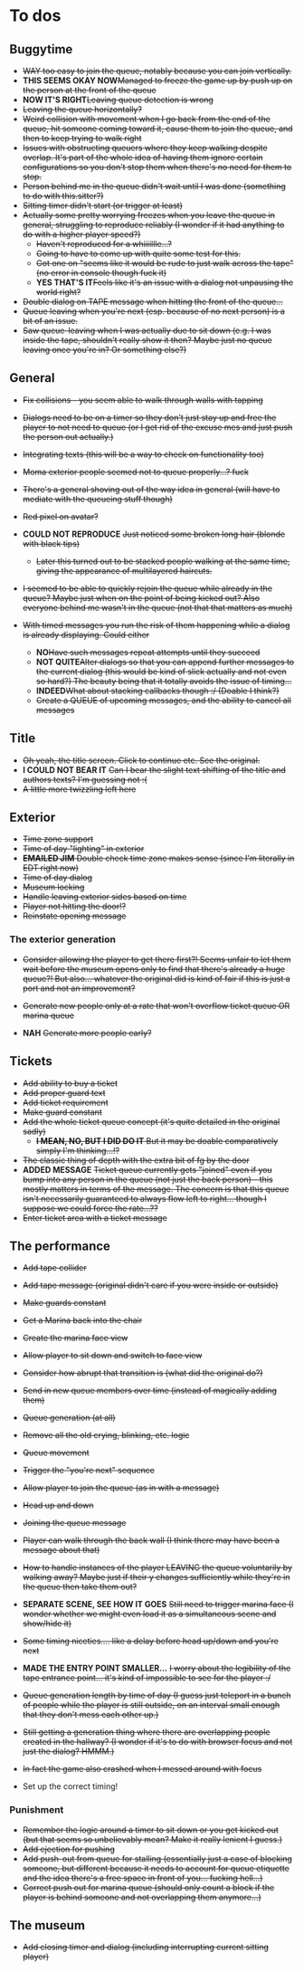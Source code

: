 # To dos

## Buggytime
* ~~WAY too easy to join the queue, notably because you can join vertically.~~
* **THIS SEEMS OKAY NOW**~~Managed to freeze the game up by push up on the person at the front of the queue~~
* **NOW IT'S RIGHT**~~Leaving queue detection is wrong~~
* ~~Leaving the queue horizontally?~~
* ~~Weird collision with movement when I go back from the end of the queue, hit someone coming toward it, cause them to join the queue, and then to keep trying to walk right~~
* ~~Issues with obstructing queuers where they keep walking despite overlap. It's part of the whole idea of having them ignore certain configurations so you don't stop them when there's no need for them to stop.~~
* ~~Person behind me in the queue didn't wait until I was done (something to do with this.sitter?)~~
* ~~Sitting timer didn't start (or trigger at least)~~
* ~~Actually some pretty worrying freezes when you leave the queue in general, struggling to reproduce reliably (I wonder if it had anything to do with a higher player speed?)~~
  * ~~Haven't reproduced for a whiiiillle...?~~
  * ~~Going to have to come up with quite some test for this.~~
  * ~~Got one on "seems like it would be rude to just walk across the tape" (no error in console though fuck it)~~
  * **YES THAT'S IT**~~Feels like it's an issue with a dialog not unpausing the world right?~~
* ~~Double dialog on TAPE message when hitting the front of the queue...~~
* ~~Queue leaving when you're next (esp. because of no next person) is a bit of an issue.~~
* ~~Saw queue-leaving when I was actually due to sit down (e.g. I was inside the tape, shouldn't really show it then? Maybe just no queue leaving once you're in? Or something else?)~~

## General
* ~~Fix collisions - you seem able to walk through walls with tapping~~
* ~~Dialogs need to be on a timer so they don't just stay up and free the player to not need to queue (or I get rid of the excuse mes and just push the person out actually.)~~
* ~~Integrating texts (this will be a way to check on functionality too)~~
* ~~Moma exterior people seemed not to queue properly...? fuck~~
* ~~There's a general shoving out of the way idea in general (will have to mediate with the queueing stuff though)~~
* ~~Red pixel on avatar?~~
* **COULD NOT REPRODUCE** ~~Just noticed some broken long hair (blonde with black tips)~~
  * ~~Later this turned out to be stacked people walking at the same time, giving the appearance of multilayered haircuts.~~
* ~~I seemed to be able to quickly rejoin the queue while already in the queue? Maybe just when on the point of being kicked out? Also everyone behind me wasn't in the queue (not that that matters as much)~~

* ~~With timed messages you run the risk of them happening while a dialog is already displaying. Could either~~
  * **NO**~~Have such messages repeat attempts until they succeed~~
  * **NOT QUITE**~~Alter dialogs so that you can append further messages to the current dialog (this would be kind of slick actually and not even so hard?) The beauty being that it totally avoids the issue of timing...~~
  * **INDEED**~~What about stacking callbacks though :/ (Doable I think?)~~
  * ~~Create a QUEUE of upcoming messages, and the ability to cancel all messages~~

## Title
* ~~Oh yeah, the title screen. Click to continue etc. See the original.~~
* **I COULD NOT BEAR IT** ~~Can I bear the slight text shifting of the title and authors texts? I'm guessing not :(~~
* ~~A little more twizzling left here~~

## Exterior
* ~~Time zone support~~
* ~~Time of day "lighting" in exterior~~
* ~~**EMAILED JIM** Double check time zone makes sense (since I'm literally in EDT right now)~~
* ~~Time of day dialog~~
* ~~Museum locking~~
* ~~Handle leaving exterior sides based on time~~
* ~~Player not hitting the door!?~~
* ~~Reinstate opening message~~

### The exterior generation
* ~~Consider allowing the player to get there first?! Seems unfair to let them wait before the museum opens only to find that there's already a huge queue?! But also... whatever the original did is kind of fair if this is just a port and not an improvement?~~

* ~~Generate new people only at a rate that won't overflow ticket queue OR marina queue~~
* **NAH** ~~Generate more people early?~~

## Tickets
* ~~Add ability to buy a ticket~~
* ~~Add proper guard text~~
* ~~Add ticket requirement~~
* ~~Make guard constant~~
* ~~Add the whole ticket queue concept (it's quite detailed in the original sadly)~~
  * ~~**I MEAN, NO, BUT I DID DO IT** But it may be doable comparatively simply I'm thinking...!?~~
* ~~The classic thing of depth with the extra bit of fg by the door~~
* **ADDED MESSAGE** ~~Ticket queue currently gets "joined" even if you bump into any person in the queue (not just the back person) - this mostly matters in terms of the message. The concern is that this queue isn't necessarily guaranteed to always flow left to right... though I suppose we could force the rate...??~~
* ~~Enter ticket area with a ticket message~~

## The performance
* ~~Add tape collider~~
* ~~Add tape message (original didn't care if you were inside or outside)~~
* ~~Make guards constant~~
* ~~Get a Marina back into the chair~~
* ~~Create the marina face view~~
* ~~Allow player to sit down and switch to face view~~
* ~~Consider how abrupt that transition is (what did the original do?)~~
* ~~Send in new queue members over time (instead of magically adding them)~~
* ~~Queue generation (at all)~~
* ~~Remove all the old crying, blinking, etc. logic~~
* ~~Queue movement~~
* ~~Trigger the "you're next" sequence~~
* ~~Allow player to join the queue (as in with a message)~~
* ~~Head up and down~~
* ~~Joining the queue message~~
* ~~Player can walk through the back wall (I think there may have been a message about that)~~
* ~~How to handle instances of the player LEAVING the queue voluntarily by walking away? Maybe just if their y changes sufficiently while they're in the queue then take them out?~~
* **SEPARATE SCENE, SEE HOW IT GOES** ~~Still need to trigger marina face (I wonder whether we might even load it as a simultaneous scene and show/hide it)~~
* ~~Some timing niceties.... like a delay before head up/down and you're next~~
* **MADE THE ENTRY POINT SMALLER...** ~~I worry about the legibility of the tape entrance point... it's kind of impossible to see for the player :/~~
* ~~Queue generation length by time of day (I guess just teleport in a bunch of people while the player is still outside, on an interval small enough that they don't mess each other up.)~~
* ~~Still getting a generation thing where there are overlapping people created in the hallway? (I wonder if it's to do with browser focus and not just the dialog? HMMM.)~~
* ~~In fact the game also crashed when I messed around with focus~~

* Set up the correct timing!

### Punishment
* ~~Remember the logic around a timer to sit down or you get kicked out (but that seems so unbelievably mean? Make it really lenient I guess.)~~
* ~~Add ejection for pushing~~
* ~~Add push-out from queue for stalling (essentially just a case of blocking someone, but different because it needs to account for queue etiquette and the idea there's a free space in front of you... fucking hell...)~~
* ~~Correct push out for marina queue (should only count a block if the player is behind someone and not overlapping them anymore...)~~

## The museum
* ~~Add closing timer and dialog (including interrupting current sitting player)~~
